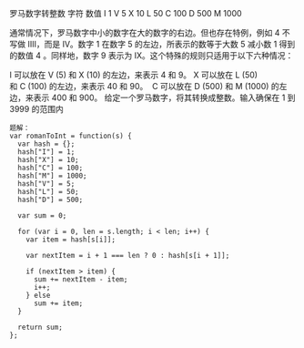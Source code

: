 罗马数字转整数
字符         数值
I             1
V             5
X             10
L             50
C             100
D             500
M             1000

通常情况下，罗马数字中小的数字在大的数字的右边。但也存在特例，例如 4 不写做 IIII，而是 IV。数字 1 在数字 5 的左边，所表示的数等于大数 5 减小数 1 得到的数值 4 。同样地，数字 9 表示为 IX。这个特殊的规则只适用于以下六种情况：

I 可以放在 V (5) 和 X (10) 的左边，来表示 4 和 9。
X 可以放在 L (50) 和 C (100) 的左边，来表示 40 和 90。 
C 可以放在 D (500) 和 M (1000) 的左边，来表示 400 和 900。
给定一个罗马数字，将其转换成整数。输入确保在 1 到 3999 的范围内
```
题解：
var romanToInt = function(s) {
  var hash = {};
  hash["I"] = 1;
  hash["X"] = 10;
  hash["C"] = 100;
  hash["M"] = 1000;
  hash["V"] = 5;
  hash["L"] = 50;
  hash["D"] = 500;

  var sum = 0;

  for (var i = 0, len = s.length; i < len; i++) {
    var item = hash[s[i]];

    var nextItem = i + 1 === len ? 0 : hash[s[i + 1]];

    if (nextItem > item) {
      sum += nextItem - item;
      i++;
    } else 
      sum += item;
  } 

  return sum;
};
```